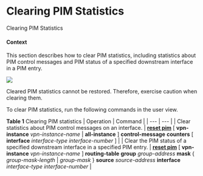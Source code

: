 Clearing PIM Statistics
=======================

Clearing PIM Statistics

#### Context

This section describes how to clear PIM statistics, including statistics about PIM control messages and PIM status of a specified downstream interface in a PIM entry.

![](public_sys-resources/notice_3.0-en-us.png) 

Cleared PIM statistics cannot be restored. Therefore, exercise caution when clearing them.

To clear PIM statistics, run the following commands in the user view.

**Table 1** Clearing PIM statistics
| Operation | Command |
| --- | --- |
| Clear statistics about PIM control messages on an interface. | [**reset pim**](cmdqueryname=reset+pim) [ **vpn-instance** *vpn-instance-name* | **all-instance** ] **control-message** **counters** [ **interface** *interface-type* *interface-number* ] |
| Clear the PIM status of a specified downstream interface in a specified PIM entry. | [**reset pim**](cmdqueryname=reset+pim) [ **vpn-instance** *vpn-instance-name* ] **routing-table** **group** *group-address* **mask** { *group-mask-length* | *group-mask* } **source** *source-address* **interface** *interface-type* *interface-number* |